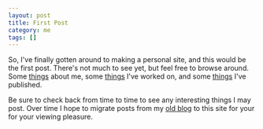 ```yaml
---
layout: post
title: First Post
category: me
tags: []
---
```

So, I've finally gotten around to making a personal site, and this would be the first post.
There's not much to see yet, but feel free to browse around. Some [things](/about.html) about me,
some [things](/portfolio.html) I've worked on, and some [things](/publications.html) I've
published.

Be sure to check back from time to time to see any interesting things I may post. Over time I
hope to migrate posts from my [old blog](http://gedgedev.blogspot.com) to this site for your for
your viewing pleasure.

